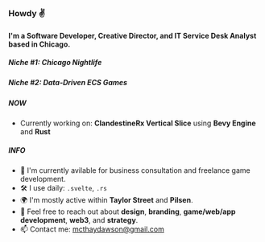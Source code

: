 ### Howdy ✌️

#### I'm a Software Developer, Creative Director, and IT Service Desk Analyst based in Chicago.
##### Niche #1: Chicago Nightlife
##### Niche #2: Data-Driven ECS Games

##### NOW

- Currently working on: **ClandestineRx Vertical Slice** using **Bevy Engine** and **Rust**

##### INFO

- 🏢 I'm currently avilable for business consultation and freelance game development. 
- 🛠 I use daily: `.svelte`, `.rs`
- 🌍 I'm mostly active within **Taylor Street** and **Pilsen**.
- 💬 Feel free to reach out about **design**, **branding**, **game/web/app development**, **web3**, and **strategy**.
- 📫 Contact me: mcthaydawson@gmail.com
